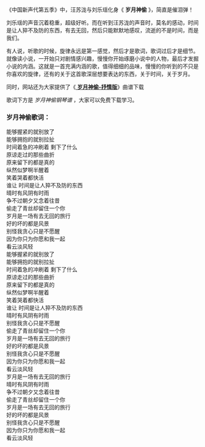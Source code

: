 

《中国新声代第五季》中，汪苏泷与刘乐瑶化身《 **岁月神偷** 》，简直是催泪弹！

刘乐瑶的声音沉着稳重，超级好听。而在听到汪苏泷的声音时，莫名的感动，时间是让人猝不及防的东西，有去无回，然后只能默默地感叹，流逝的不是时间，而是我们。

有人说，听歌的时候，旋律永远是第一感觉，然后才是歌词，歌词过后才是细节。就像读小说，一开始只对剧情感兴趣，慢慢你开始琢磨小说中的人物，最后才发掘小说的内涵。这就是一首充满内涵的歌，值得细细的品味，慢慢的你听到的不只是你喜欢的旋律，还有的关于这首歌深层想要表达的东西，关于时间，关于岁月。

同时，网站还为大家提供了《[ **岁月神偷-抒情版**](Music-10001-岁月神偷-抒情版.html "岁月神偷-抒情版")》曲谱下载

歌词下方是 _岁月神偷钢琴谱_ ，大家可以免费下载学习。

### 岁月神偷歌词：

能够握紧的就别放了  
能够拥抱的就别拉扯  
时间着急的冲刷着 剩下了什么  
原谅走过的那些曲折  
原来留下的都是真的  
纵然似梦啊半醒着  
笑着哭着都快活  
谁让 时间是让人猝不及防的东西  
晴时有风阴有时雨  
争不过朝夕又念着往昔  
偷走了青丝却留住一个你  
岁月是一场有去无回的旅行  
好的坏的都是风景  
别怪我贪心只是不愿醒  
因为你只为你愿和我一起  
看云淡风轻  
能够握紧的就别放了  
能够拥抱的就别拉扯  
时间着急的冲刷着 剩下了什么  
原谅走过的那些曲折  
原来留下的都是真的  
纵然似梦啊半醒着  
笑着哭着都快活  
谁让 时间是让人猝不及防的东西  
晴时有风阴有时雨  
别怪我贪心只是不愿醒  
偷走了青丝却留住一个你  
岁月是一场有去无回的旅行  
好的坏的都是风景  
别怪我贪心只是不愿醒  
因为你只为你愿和我一起  
看云淡风轻  
岁月是一场有去无回的旅行  
晴时有风阴有时雨  
争不过朝夕又念着往昔  
偷走了青丝却留住一个你  
岁月是一场有去无回的旅行  
好的坏的都是风景  
别怪我贪心只是不愿醒  
因为你只为你愿和我一起  
看云淡风轻

